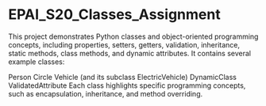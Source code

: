 # EPAI_S20_Classes_Assignment

This project demonstrates Python classes and object-oriented programming concepts, including properties, setters, getters, validation, inheritance, static methods, class methods, and dynamic attributes. It contains several example classes:

Person
Circle
Vehicle (and its subclass ElectricVehicle)
DynamicClass
ValidatedAttribute
Each class highlights specific programming concepts, such as encapsulation, inheritance, and method overriding.
